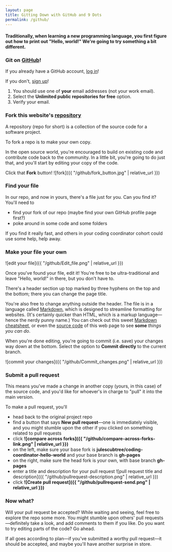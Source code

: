 ```yaml
---
layout: page
title: Gitting Down with GitHub and 9 Dots
permalink: /github/
---
```


#### Traditionally, when learning a new programming language, you first figure out how to print out "Hello, world!" We're going to try something a bit different.

### Git on [GitHub](https://github.com/)!

If you already have a GitHub account, [log in](https://github.com/login)!

If you don't, [sign up](https://github.com/join?source=header-home)!

1. You should use one of **your** email addresses (not your work email).
2. Select the **Unlimited public repositories for free** option.
3. Verify your email.

### Fork this website's [repository](https://github.com/julescubtree/coding-coordinator-hello-world/)

A repository (repo for short) is a collection of the source code for a software project.

To fork a repo is to make your own copy.

In the open source world, you're encouraged to build on existing code and contribute code back to the community. In a little bit, you're going to do just that, and you'll start by editing your copy of the code.

Click that **Fork** button! ![fork]({{ "/github/fork_button.jpg" | relative_url }})

### Find **your** file

In our repo, and now in yours, there's a file just for you. Can you find it? You'll need to

* find your fork of our repo (maybe find your own GitHub profile page first?)
* poke around in some code and some folders

If you find it really fast, and others in your coding coordinator cohort could use some help, help away.

### Make your file your own

![edit your file]({{ "/github/Edit_file.png" | relative_url }})

Once you've found your file, edit it! You're free to be ultra-traditional and leave "Hello, world!" in there, but you don't have to.

There's a header section up top marked by three hyphens on the top and the bottom; there you can change the page title.

You're also free to change anything outside the header. The file is in a language called [Markdown](https://daringfireball.net/projects/markdown/), which is designed to streamline formatting for websites. (It's certainly quicker than HTML, which is a mark*up* language—hence the nerdy punny name.) You can check out this sweet [Markdown cheatsheet](https://github.com/adam-p/markdown-here/wiki/Markdown-Cheatsheet), or even the [source code](https://raw.githubusercontent.com/julescubtree/coding-coordinator-hello-world/gh-pages/github/github.md) of this web page to see **some** *things you can do*.

When you're done editing, you're going to commit (i.e. save) your changes way down at the bottom. Select the option to **Commit directly** to the current branch.

![commit your changes]({{ "/github/Commit_changes.png" | relative_url }})

### Submit a pull request

This means you've made a change in another copy (yours, in this case) of the source code, and you'd like for whoever's in charge to "pull" it into the main version.

To make a pull request, you'll

* head back to the original project repo
* find a button that says **New pull request**—one is immediately visible, and you might stumble upon the other if you clicked on something related to pull requests
* click **![compare across forks]({{ "/github/compare-across-forks-link.png" | relative_url }})**
* on the left, make sure your base fork is **julescubtree/coding-coordinator-hello-world** and your base branch is **gh-pages**
* on the right, make sure the head fork is your own, with base branch **gh-pages**
* enter a title and description for your pull request ![pull request title and description]({{ "/github/pullrequest-description.png" | relative_url }})
* click **![Create pull request]({{ "/github/pullrequest-send.png" | relative_url }})**

### Now what?

Will your pull request be accepted? While waiting and seeing, feel free to explore the repo some more. You might stumble upon others' pull requests—definitely take a look, and add comments to them if you like. Do you want to try editing parts of the code? Go ahead.

If all goes according to plan—if you've submitted a worthy pull request—it should be accepted, and maybe you'll have another surprise in store.
